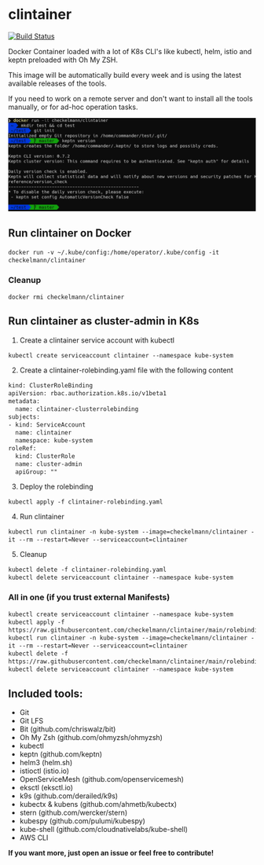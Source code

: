 # clintainer

[![Build Status](https://travis-ci.com/checkelmann/clintainer.svg?branch=main)](https://travis-ci.com/checkelmann/clintainer)

Docker Container loaded with a lot of K8s CLI's like kubectl, helm, istio and keptn preloaded with Oh My ZSH.

This image will be automatically build every week and is using the latest available releases of the tools.

If you need to work on a remote server and don't want to install all the tools manually, or for ad-hoc operation tasks.

![Screenshot](screenshot.png)

## Run clintainer on Docker

```
docker run -v ~/.kube/config:/home/operator/.kube/config -it checkelmann/clintainer
```
### Cleanup
```
docker rmi checkelmann/clintainer
```

## Run clintainer as cluster-admin in K8s

1. Create a clintainer service account with kubectl

```
kubectl create serviceaccount clintainer --namespace kube-system
```

2. Create a clintainer-rolebinding.yaml file with the following content

```
kind: ClusterRoleBinding
apiVersion: rbac.authorization.k8s.io/v1beta1
metadata:
  name: clintainer-clusterrolebinding
subjects:
- kind: ServiceAccount
  name: clintainer
  namespace: kube-system
roleRef:
  kind: ClusterRole
  name: cluster-admin
  apiGroup: ""
```

3. Deploy the rolebinding
```
kubectl apply -f clintainer-rolebinding.yaml
```

4. Run clintainer

```
kubectl run clintainer -n kube-system --image=checkelmann/clintainer -it --rm --restart=Never --serviceaccount=clintainer
```

5. Cleanup
```
kubectl delete -f clintainer-rolebinding.yaml
kubectl delete serviceaccount clintainer --namespace kube-system
```

### All in one (if you trust external Manifests)

```
kubectl create serviceaccount clintainer --namespace kube-system
kubectl apply -f https://raw.githubusercontent.com/checkelmann/clintainer/main/rolebinding.yaml
kubectl run clintainer -n kube-system --image=checkelmann/clintainer -it --rm --restart=Never --serviceaccount=clintainer
kubectl delete -f https://raw.githubusercontent.com/checkelmann/clintainer/main/rolebinding.yaml
kubectl delete serviceaccount clintainer --namespace kube-system
```

## Included tools:

- Git
- Git LFS
- Bit (github.com/chriswalz/bit)
- Oh My Zsh (github.com/ohmyzsh/ohmyzsh)
- kubectl 
- keptn (github.com/keptn)
- helm3 (helm.sh)
- istioctl (istio.io)
- OpenServiceMesh (github.com/openservicemesh)
- eksctl (eksctl.io)
- k9s (github.com/derailed/k9s)
- kubectx & kubens (github.com/ahmetb/kubectx)
- stern (github.com/wercker/stern)
- kubespy (github.com/pulumi/kubespy)
- kube-shell (github.com/cloudnativelabs/kube-shell)
- AWS CLI

__If you want more, just open an issue or feel free to contribute!__